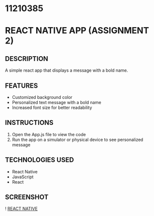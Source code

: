 # 11210385

# REACT NATIVE APP (ASSIGNMENT 2)

## DESCRIPTION
A simple react app that displays a message with a bold name.

## FEATURES
* Customized background color
* Personalized text message with a bold name
* Increased font size for better readability

## INSTRUCTIONS
1. Open the App.js file to view the code
2. Run the app on a simulator or physical device to see personalized message

## TECHNOLOGIES USED
* React Native
* JavaScript
* React

## SCREENSHOT
! [REACT NATIVE](rn-assignment2-11210385\assets\appscreenshot.png)
